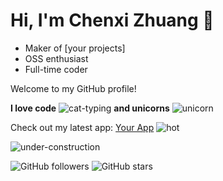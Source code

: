 # Hi, I'm Chenxi Zhuang 🦄

- Maker of [your projects]
- OSS enthusiast
- Full-time coder

Welcome to my GitHub profile!

**I love code** ![cat-typing](https://example.com/cat-typing.gif) **and unicorns** ![unicorn](https://example.com/unicorn.gif)

Check out my latest app: [Your App](https://your-site.com) ![hot](https://example.com/hot.gif)

![under-construction](https://example.com/under-construction.gif)

<!-- 添加徽章、统计 -->
![GitHub followers](https://img.shields.io/github/followers/yourusername?style=social)
![GitHub stars](https://img.shields.io/github/stars/yourusername?style=social)
